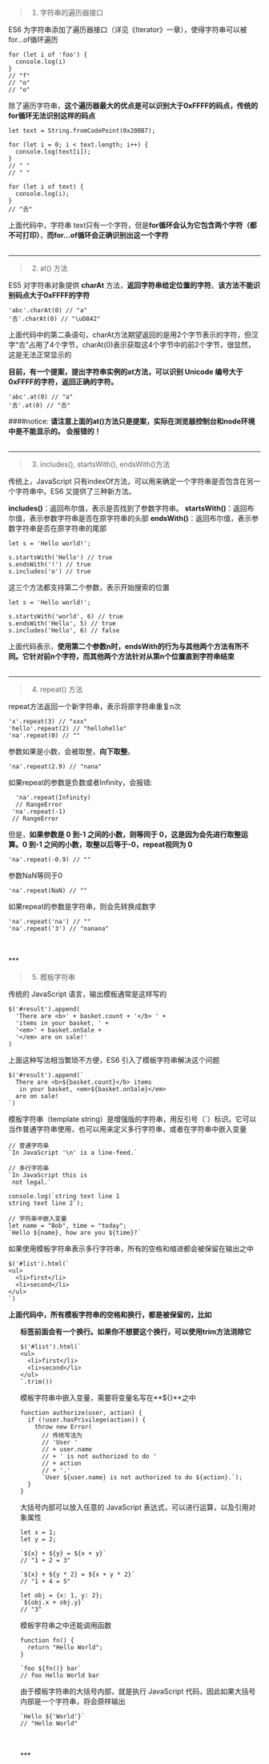 >1. 字符串的遍历器接口

ES6 为字符串添加了遍历器接口（详见《Iterator》一章），使得字符串可以被for...of循环遍历

```
for (let i of 'foo') {
  console.log(i)
}
// "f"
// "o"
// "o"
```

除了遍历字符串，**这个遍历器最大的优点是可以识别大于0xFFFF的码点，传统的for循环无法识别这样的码点**

```
let text = String.fromCodePoint(0x20BB7);

for (let i = 0; i < text.length; i++) {
  console.log(text[i]);
}
// " "
// " "

for (let i of text) {
  console.log(i);
}
// "𠮷"
```
上面代码中，字符串 text只有一个字符，但是**for循环会认为它包含两个字符（都不可打印）**，**而for...of循环会正确识别出这一个字符**
<br/>
<br/>
***
>2. at() 方法

ES5 对字符串对象提供 **charAt** 方法，**返回字符串给定位置的字符**。**该方法不能识别码点大于0xFFFF的字符**
```
'abc'.charAt(0) // "a"
'𠮷'.charAt(0) // "\uD842"
```
上面代码中的第二条语句，charAt方法期望返回的是用2个字节表示的字符，但汉字“𠮷”占用了4个字节，charAt(0)表示获取这4个字节中的前2个字节，很显然，这是无法正常显示的

**目前，有一个提案，提出字符串实例的at方法，可以识别 Unicode 编号大于0xFFFF的字符，返回正确的字符。**
```
'abc'.at(0) // "a"
'𠮷'.at(0) // "𠮷"
```
 ####notice:
 **请注意上面的at()方法只是提案，实际在浏览器控制台和node环境中是不能显示的。 会报错的！**
<br/>
<br/>
***
>3. includes(), startsWith(), endsWith()方法

传统上，JavaScript 只有indexOf方法，可以用来确定一个字符串是否包含在另一个字符串中。ES6 又提供了三种新方法。

**includes()**：返回布尔值，表示是否找到了参数字符串。 
**startsWith()**：返回布尔值，表示参数字符串是否在原字符串的头部
**endsWith()**：返回布尔值，表示参数字符串是否在原字符串的尾部

```
let s = 'Hello world!';

s.startsWith('Hello') // true
s.endsWith('!') // true
s.includes('o') // true
```
这三个方法都支持第二个参数，表示开始搜索的位置

```
let s = 'Hello world!';

s.startsWith('world', 6) // true
s.endsWith('Hello', 5) // true
s.includes('Hello', 6) // false
```
上面代码表示，**使用第二个参数n时，endsWith的行为与其他两个方法有所不同。它针对前n个字符，而其他两个方法针对从第n个位置直到字符串结束**
<br/>
<br/>
***
>4. repeat() 方法

repeat方法返回一个新字符串，表示将原字符串重复n次
```
'x'.repeat(3) // "xxx"
'hello'.repeat(2) // "hellohello"
'na'.repeat(0) // ""
```
参数如果是小数，会被取整，**向下取整**。

```
'na'.repeat(2.9) // "nana"
```
如果repeat的参数是负数或者Infinity，会报错:
```
  'na'.repeat(Infinity)
  // RangeError
 'na'.repeat(-1)
 // RangeError
```
但是，**如果参数是 0 到-1 之间的小数，则等同于 0，这是因为会先进行取整运算。0 到-1 之间的小数，取整以后等于-0，repeat视同为 0**

```
'na'.repeat(-0.9) // ""
```
参数NaN等同于0
```
'na'.repeat(NaN) // ""
```

如果repeat的参数是字符串，则会先转换成数字
```
'na'.repeat('na') // ""
'na'.repeat('3') // "nanana"
```
<br/>
<br/>
***

>5. 模板字符串

传统的 JavaScript 语言，输出模板通常是这样写的
```
$('#result').append(
  'There are <b>' + basket.count + '</b> ' +
  'items in your basket, ' +
  '<em>' + basket.onSale +
  '</em> are on sale!'
)
```
上面这种写法相当繁琐不方便，ES6 引入了模板字符串解决这个问题
```
$('#result').append(`
  There are <b>${basket.count}</b> items
   in your basket, <em>${basket.onSale}</em>
  are on sale!
`)
```
模板字符串（template string）是增强版的字符串，用反引号（`）标识。它可以当作普通字符串使用，也可以用来定义多行字符串，或者在字符串中嵌入变量

```
// 普通字符串
`In JavaScript '\n' is a line-feed.`

// 多行字符串
`In JavaScript this is
 not legal.`

console.log(`string text line 1
string text line 2`);

// 字符串中嵌入变量
let name = "Bob", time = "today";
`Hello ${name}, how are you ${time}?`
```

如果使用模板字符串表示多行字符串，所有的空格和缩进都会被保留在输出之中
```
$('#list').html(`
<ul>
  <li>first</li>
  <li>second</li>
</ul>
`)
```
**上面代码中，所有模板字符串的空格和换行，都是被保留的，比如<ul>标签前面会有一个换行。如果你不想要这个换行，可以使用trim方法消除它**

```
$('#list').html(`
<ul>
  <li>first</li>
  <li>second</li>
</ul>
`.trim())
```
模板字符串中嵌入变量，需要将变量名写在**${}**之中
```
function authorize(user, action) {
  if (!user.hasPrivilege(action)) {
    throw new Error(
      // 传统写法为
      // 'User '
      // + user.name
      // + ' is not authorized to do '
      // + action
      // + '.'
      `User ${user.name} is not authorized to do ${action}.`);
  }
}
```

大括号内部可以放入任意的 JavaScript 表达式，可以进行运算，以及引用对象属性

```
let x = 1;
let y = 2;

`${x} + ${y} = ${x + y}`
// "1 + 2 = 3"

`${x} + ${y * 2} = ${x + y * 2}`
// "1 + 4 = 5"

let obj = {x: 1, y: 2};
`${obj.x + obj.y}`
// "3"
```
模板字符串之中还能调用函数
```
function fn() {
  return "Hello World";
}

`foo ${fn()} bar`
// foo Hello World bar
```

由于模板字符串的大括号内部，就是执行 JavaScript 代码，因此如果大括号内部是一个字符串，将会原样输出

```
`Hello ${'World'}`
// "Hello World"
```
<br/>
<br/>
***

